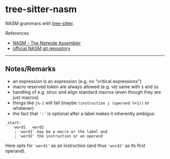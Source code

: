# tree-sitter-nasm

NASM grammars with [tree-sitter](https://github.com/tree-sitter/tree-sitter).

References

* [NASM - The Netwide Assembler](https://www.nasm.us/xdoc/2.15/html/nasmdoc0.html)
* [official NASM git repository](https://github.com/netwide-assembler/nasm)

---

## Notes/Remarks

* an expression is an expression (e.g. no "critical expressions")
* macro reserved token are always allowed (e.g. `%0`) same with `$` and `$$`
* handling of e.g. struc and align standard macros (even though they are just macros)
* things like `j%-1` will fail (maybe `(instruction j (operand %+1))` or whatever)
* the fact that `':'` is optional after a label makes it inherently ambigus:
```
_start:
	word1	word2
	; 'word1' may be a macro or the label and
	; 'word2' the instruction or an operand
```
Here opts for `'word1'` as an instruction (and thus `'word2'` as its first operand).
